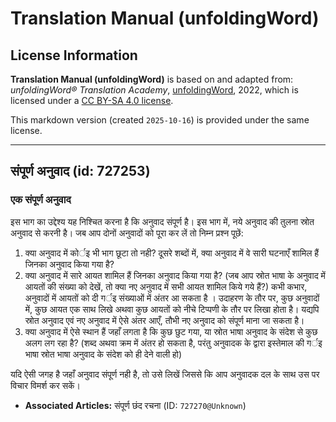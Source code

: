 # Translation Manual (unfoldingWord)

## License Information

**Translation Manual (unfoldingWord)** is based on and adapted from: _unfoldingWord® Translation Academy_, [unfoldingWord](https://unfoldingword.org/utw), 2022, which is licensed under a [CC BY-SA 4.0 license](https://creativecommons.org/licenses/by-sa/4.0/legalcode.en).

This markdown version (created `2025-10-16`) is provided under the same license.



--------------------------------

## संपूर्ण अनुवाद (id: 727253)

### एक संपूर्ण अनुवाद

इस भाग का उद्देश्य यह निश्चित करना है कि अनुवाद संपूर्ण है। इस भाग में, नये अनुवाद की तुलना स्रोत अनुवाद से करनी है। जब आप दोनों अनुवादों को पूरा कर लें तो निम्न प्रश्न पूछें:

1. क्या अनुवाद में कोर्इ भी भाग छूटा तो नही? दूसरे शब्दों में, क्या अनुवाद में वे सारी घटनाएँ शामिल हैं जिनका अनुवाद किया गया है?
2. क्या अनुवाद में सारे आयत शामिल हैं जिनका अनुवाद किया गया है? (जब आप स्रोत भाषा के अनुवाद में आयतों की संख्या को देखें, तो क्या नए अनुवाद में सभी आयत शामिल किये गये हैं?) कभी कभार, अनुवादों में आयतों को दी गर्इ संख्याओं में अंतर आ सकता है । उदाहरण के तौर पर, कुछ अनुवादों में, कुछ आयत एक साथ लिखे अथवा कुछ आयतों को नीचे टिप्पणी के तौर पर लिखा होता है। यद्यपि स्रोत अनुवाद एवं नए अनुवाद में ऐसे अंतर आएँ, तौभी नए अनुवाद को संपूर्ण माना जा सकता है।
3. क्या अनुवाद में ऐसे स्थान हैं जहाँ लगता है कि कुछ छुट गया, या स्रोत भाषा अनुवाद के संदेश से कुछ अलग लग रहा है? (शब्द अथवा क्रम में अंतर हो सकता है, परंतु अनुवादक के द्वारा इस्तेमाल की गर्इ भाषा स्रोत भाषा अनुवाद के संदेश को ही देने वाली हो)

यदि ऐसी जगह है जहाँ अनुवाद संपूर्ण नही है, तो उसे लिखें जिससे कि आप अनुवादक दल के साथ उस पर विचार विमर्श कर सकें।

* **Associated Articles:** संपूर्ण छंद रचना (ID: `727270@Unknown`)


